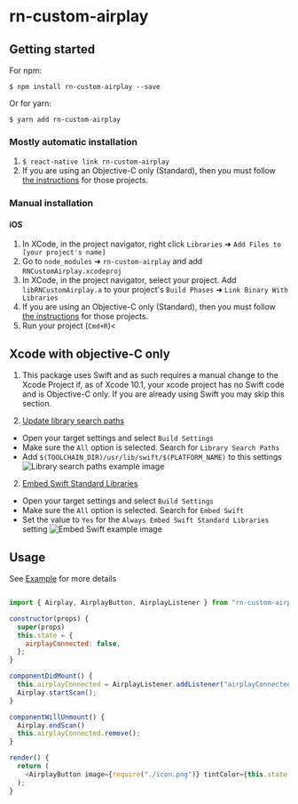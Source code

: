 
# rn-custom-airplay

## Getting started

For npm:

`$ npm install rn-custom-airplay --save`

Or for yarn:

`$ yarn add rn-custom-airplay`

### Mostly automatic installation

1. `$ react-native link rn-custom-airplay`
2. If you are using an Objective-C only (Standard), then you must follow [the instructions](#xcode-with-objective-c-only) for those projects.

### Manual installation


#### iOS

1. In XCode, in the project navigator, right click `Libraries` ➜ `Add Files to [your project's name]`
2. Go to `node_modules` ➜ `rn-custom-airplay` and add `RNCustomAirplay.xcodeproj`
3. In XCode, in the project navigator, select your project. Add `libRNCustomAirplay.a` to your project's `Build Phases` ➜ `Link Binary With Libraries`
4. If you are using an Objective-C only (Standard), then you must follow [the instructions](#xcode-with-objective-c-only) for those projects.
5. Run your project (`Cmd+R`)<


## Xcode with objective-C only

1. This package uses Swift and as such requires a manual change to the Xcode Project if, as of Xcode 10.1, your xcode project has no Swift code and is Objective-C only. If you are already using Swift you may skip this section. 

1. [Update library search paths](https://stackoverflow.com/a/53101587)
  * Open your target settings and select `Build Settings`
  * Make sure the `All` option is selected. Search for `Library Search Paths`
  * Add `$(TOOLCHAIN_DIR)/usr/lib/swift/$(PLATFORM_NAME)` to this settings
  ![Library search paths example image](https://raw.githubusercontent.com/verypossible/rn-custom-airplay/master/images/library-example.png)
2. [Embed Swift Standard Libraries](https://stackoverflow.com/a/39558803)
  * Open your target settings and select `Build Settings`
  * Make sure the `All` option is selected. Search for `Embed Swift`
  * Set the value to `Yes` for the `Always Embed Swift Standard Libraries` setting
  ![Embed Swift example image](https://raw.githubusercontent.com/verypossible/rn-custom-airplay/master/images/embed-swift-example.png)

## Usage
See [Example](https://github.com/verypossible/rn-custom-airplay/blob/master/Example) for more details
```javascript

import { Airplay, AirplayButton, AirplayListener } from "rn-custom-airplay";

constructor(props) {
  super(props)
  this.state = {
    airplayConnected: false,
  };
}

componentDidMount() {
  this.airplayConnected = AirplayListener.addListener("airplayConnected", devices => this.setState({airplayConnected: devices.connected}));
  Airplay.startScan();
}

componentWillUnmount() {
  Airplay.endScan()
  this.airplayConnected.remove();
}

render() {
  return (
    <AirplayButton image={require("./icon.png")} tintColor={this.state.airplayConnected ? "#29dfee" : "#d3d3d3"} style={{marginTop: 100}} />
  );
}
```

